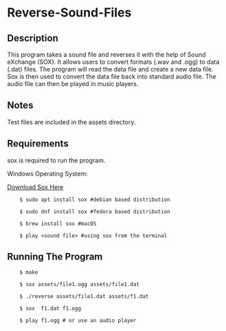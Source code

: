 # Reverse-Sound-Files

## Description

This program takes a sound file and reverses it with the help of Sound eXchange (SOX). It allows users to convert formats (.wav and .ogg) to data (.dat) files. The program will read the data file and create a new data file. Sox is then used to convert the data file back into standard audio file. The audio file can then be played in music players. 

## Notes

Test files are included in the assets directory.

## Requirements

sox is required to run the program.

Windows Operating System:

[Download Sox Here](https://sourceforge.net/projects/sox/files/sox/14.4.2/sox-14.4.2-win32.zip/download)

        $ sudo apt install sox #debian based distribution

        $ sudo dnf install sox #fedora based distribution

        $ brew install sox #macOS

        $ play <sound file> #using sox from the terminal

## Running The Program

        $ make

        $ sox assets/file1.ogg assets/file1.dat

        $ ./reverse assets/file1.dat assets/f1.dat

        $ sox  f1.dat f1.ogg

        $ play f1.ogg # or use an audio player
